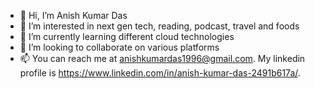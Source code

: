 - 👋 Hi, I’m Anish Kumar Das
- 👀 I’m interested in next gen tech, reading, podcast, travel and foods
- 🌱 I’m currently learning different cloud technologies
- 💞️ I’m looking to collaborate on various platforms
- 📫 You can reach me at anishkumardas1996@gmail.com. My linkedin profile is https://www.linkedin.com/in/anish-kumar-das-2491b617a/.

<!---
anishkumardas1996/anishkumardas1996 is a ✨ special ✨ repository because its `README.md` (this file) appears on your GitHub profile.
You can click the Preview link to take a look at your changes.
--->

